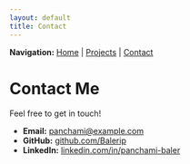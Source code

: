 ```yaml
---
layout: default
title: Contact
---
```


<div style="margin-bottom: 2em;">
  <b>Navigation:</b>
  <a href="/">Home</a> |
  <a href="/projects.html">Projects</a> |
  <a href="/contact.html">Contact</a>
</div>

# Contact Me

Feel free to get in touch!

- **Email:** <a href="mailto:panchami@example.com">panchami@example.com</a>
- **GitHub:** <a href="https://github.com/Balerip">github.com/Balerip</a>
- **LinkedIn:** <a href="https://linkedin.com/in/panchami-baler">linkedin.com/in/panchami-baler</a>

